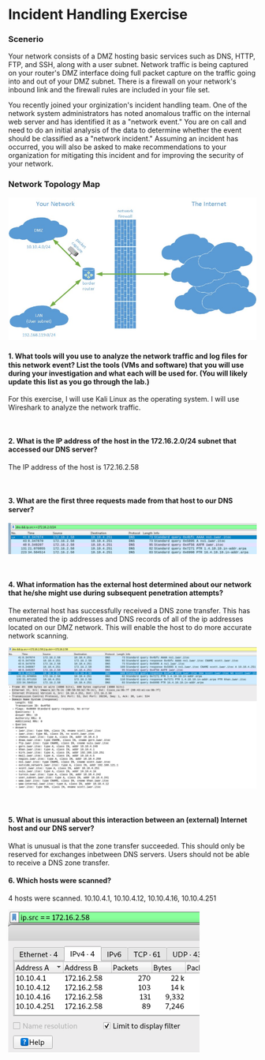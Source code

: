 # Incident Handling Exercise

### Scenerio
<p>
Your network consists of a DMZ hosting basic services such as DNS, HTTP, FTP, and SSH, along with a user subnet. Network traffic is being captured on your router's DMZ interface doing full packet capture on the traffic going into and out of your DMZ subnet.  There is a firewall on your network's inbound link and the firewall rules are included in your file set.
</p>
<p>
You recently joined your orginization's incident handling team.  One of the network system administrators has noted anomalous traffic on the internal web server and has identified it as a "network event."  You are on call and need to do an initial analysis of the data to determine whether the event should be classified as a "network incident." Assuming an incident has occurred, you will also be asked to make recommendations to your organization for mitigating this incident and for improving the security of your network.
</p>

### Network Topology Map

![Network_topology](https://github.com/thaddeuspearson/Blue-Team/blob/master/photos_and_screenshots/Incident_Handling_Network_Topology.png?raw=true)


#### 1. What tools will you use to analyze the network trafﬁc and log ﬁles for this network event? List the tools (VMs and software) that you will use during your investigation and what each will be used for. (You will likely update this list as you go through the lab.)
<p>
For this exercise, I will use Kali Linux as the operating system.  I will use Wireshark to analyze the network traffic.
</p>

<br>

#### 2. What is the IP address of the host in the 172.16.2.0/24 subnet that accessed our DNS server?

<p>
The IP address of the host is 172.16.2.58
</p>

<br>

#### 3. What are the ﬁrst three requests made from that host to our DNS server?

![dns_&&_src](https://github.com/thaddeuspearson/Blue-Team/blob/master/photos_and_screenshots/dns_&&_src_ip.png?raw=true)

<br>

#### 4. What information has the external host determined about our network that he/she might use during subsequent penetration attempts?

<p>
The external host has successfully received a DNS zone transfer.  This has enumerated the ip addresses and DNS records of all of the ip addresses located on our DMZ network.  This will enable the host to do more accurate network scanning.
</p>

![AXFR_evidence](https://github.com/thaddeuspearson/Blue-Team/blob/master/photos_and_screenshots/AXFR_evidence.png?raw=true)

<br>

#### 5.  What is unusual about this interaction between an (external) Internet host and our DNS server?

<p>
What is unusual is that the zone transfer succeeded.  This should only be reserved for exchanges inbetween DNS servers. Users should not be able to receive a DNS zone transfer.
</p> 

#### 6. Which hosts were scanned?

<p>
4 hosts were scanned.  10.10.4.1, 10.10.4.12, 10.10.4.16, 10.10.4.251
</p>

![hosts_scanned](https://github.com/thaddeuspearson/Blue-Team/blob/master/photos_and_screenshots/Scanned_Hosts.png?raw=true)